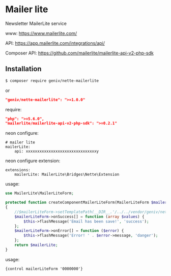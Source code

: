 Mailer lite
===========
Newsletter MailerLite service

www: https://www.mailerlite.com/

API: https://app.mailerlite.com/integrations/api/

Composer API: https://github.com/mailerlite/mailerlite-api-v2-php-sdk

Installation
------------

```sh
$ composer require geniv/nette-mailerlite
```
or
```json
"geniv/nette-mailerlite": ">=1.0.0"
```

require:
```json
"php": ">=5.6.0",
"mailerlite/mailerlite-api-v2-php-sdk": ">=0.2.1"
```

neon configure:
```neon
# mailer lite
mailerLite:
    api: xxxxxxxxxxxxxxxxxxxxxxxxxxxxxxxy
```

neon configure extension:
```neon
extensions:
    mailerLite: MailerLite\Bridges\Nette\Extension
```

usage:
```php
use MailerLite\MailerLiteForm;

protected function createComponentMailerLiteForm(MailerLiteForm $mailerLite)
{
    //$mailerLiteForm->setTemplatePath(__DIR__.'/../../vendor/geniv/nette-mailerlite/src/MailerLiteForm.latte');
    $mailerLiteForm->onSuccess[] = function (array $values) {
        $this->flashMessage('Email has been save!', 'success');
    };
    $mailerLiteForm->onError[] = function ($error) {
        $this->flashMessage('Error! ' . $error->message, 'danger');
    };
    return $mailerLite;
}
```

usage:
```latte
{control mailerLiteForm '0000000'}
```

